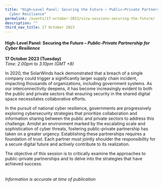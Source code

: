 ```yaml
---
title: "High–Level Panel: Securing the Future – Public–Private Partnership for
  Cyber Resilience"
permalink: /events/17-october-2023/sicw-sessions-securing-the-future/
description: ""
third_nav_title: 17 October 2023
---
```

#### **High-Level Panel: Securing the Future – *Public-Private Partnership for Cyber Resilience***

**17 October 2023 (Tuesday)**  
*Time: 2.00pm to 3.10pm (GMT +8)*

In 2020, the SolarWinds hack demonstrated that a breach of a single company could trigger a significantly larger supply chain incident, impacting thousands of organizations, including government systems. As our interconnectivity deepens, it has become increasingly evident to both the public and private sectors that ensuring security in the shared digital space necessitates collaborative efforts.

In the pursuit of national cyber resilience, governments are progressively exploring cybersecurity strategies that prioritize collaboration and information sharing between the public and private sectors to address this challenge. Amidst an environment marked by the escalating scale and sophistication of cyber threats, fostering public-private partnership has taken on a greater urgency. Establishing these partnerships requires a foundation of trust. Each partner must jointly shoulder the responsibility for a secure digital future and actively contribute to its realization.

The objective of this session is to critically examine the approaches to public-private partnerships and to delve into the strategies that have achieved success.
<br><br><br>
*Information is accurate at time of publication*